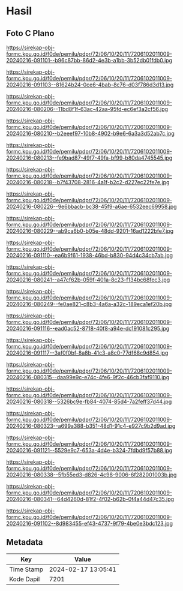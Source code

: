 # Hasil

## Foto C Plano

https://sirekap-obj-formc.kpu.go.id/f0de/pemilu/pdpr/72/06/10/20/11/7206102011009-20240216-091101--b96c87bb-86d2-4e3b-a1bb-3b52db01fdb0.jpg

https://sirekap-obj-formc.kpu.go.id/f0de/pemilu/pdpr/72/06/10/20/11/7206102011009-20240216-091103--81624b24-0ce6-4bab-8c76-d03f786d3d13.jpg

https://sirekap-obj-formc.kpu.go.id/f0de/pemilu/pdpr/72/06/10/20/11/7206102011009-20240216-080206--11bd8f1f-63ac-42aa-95fd-ec6ef3a2cf56.jpg

https://sirekap-obj-formc.kpu.go.id/f0de/pemilu/pdpr/72/06/10/20/11/7206102011009-20240216-080210--b2eeef97-10b8-4902-b9e6-6a3a3d52ab7c.jpg

https://sirekap-obj-formc.kpu.go.id/f0de/pemilu/pdpr/72/06/10/20/11/7206102011009-20240216-080213--fe9bad87-49f7-49fa-bf99-b80da4745545.jpg

https://sirekap-obj-formc.kpu.go.id/f0de/pemilu/pdpr/72/06/10/20/11/7206102011009-20240216-080218--b7f43708-2816-4a1f-b2c2-d227ec22fe7e.jpg

https://sirekap-obj-formc.kpu.go.id/f0de/pemilu/pdpr/72/06/10/20/11/7206102011009-20240216-080226--9e6bbacb-bc38-45f9-a6ae-6532eec69958.jpg

https://sirekap-obj-formc.kpu.go.id/f0de/pemilu/pdpr/72/06/10/20/11/7206102011009-20240216-080229--ab9ca6b0-b05e-48dd-9201-16ad1222bfe7.jpg

https://sirekap-obj-formc.kpu.go.id/f0de/pemilu/pdpr/72/06/10/20/11/7206102011009-20240216-091110--ea6b9f61-1938-46bd-b830-94d4c34cb7ab.jpg

https://sirekap-obj-formc.kpu.go.id/f0de/pemilu/pdpr/72/06/10/20/11/7206102011009-20240216-080241--a47cf62b-059f-401a-8c23-f134bc68fec3.jpg

https://sirekap-obj-formc.kpu.go.id/f0de/pemilu/pdpr/72/06/10/20/11/7206102011009-20240216-080249--fe0ae821-c8b3-4a6a-a32c-189eca1ef20b.jpg

https://sirekap-obj-formc.kpu.go.id/f0de/pemilu/pdpr/72/06/10/20/11/7206102011009-20240216-091116--ead0ac52-8718-40f8-a94e-dc191081c295.jpg

https://sirekap-obj-formc.kpu.go.id/f0de/pemilu/pdpr/72/06/10/20/11/7206102011009-20240216-091117--3af0f0bf-8a8b-41c3-a8c0-77df68c9d854.jpg

https://sirekap-obj-formc.kpu.go.id/f0de/pemilu/pdpr/72/06/10/20/11/7206102011009-20240216-080315--daa99e9c-e74c-4fe6-9f2c-46cb3faf9110.jpg

https://sirekap-obj-formc.kpu.go.id/f0de/pemilu/pdpr/72/06/10/20/11/7206102011009-20240216-080318--5326bc9e-fb84-4074-85d4-7a2feff37d44.jpg

https://sirekap-obj-formc.kpu.go.id/f0de/pemilu/pdpr/72/06/10/20/11/7206102011009-20240216-080323--a699a388-b351-48d1-91c4-e927c9b2d9ad.jpg

https://sirekap-obj-formc.kpu.go.id/f0de/pemilu/pdpr/72/06/10/20/11/7206102011009-20240216-091121--5529e9c7-653a-4d4e-b324-7fdbd9f57b88.jpg

https://sirekap-obj-formc.kpu.go.id/f0de/pemilu/pdpr/72/06/10/20/11/7206102011009-20240216-080338--5fb55ed3-d826-4c98-9006-6f282001003b.jpg

https://sirekap-obj-formc.kpu.go.id/f0de/pemilu/pdpr/72/06/10/20/11/7206102011009-20240216-080341--64d4260d-81f2-4f02-b62b-0f4a44d47c35.jpg

https://sirekap-obj-formc.kpu.go.id/f0de/pemilu/pdpr/72/06/10/20/11/7206102011009-20240216-091102--8d983455-ef43-4737-9f79-4be0e3bdc123.jpg


## Metadata

| Key        | Value               |
| ---------- | ------------------- |
| Time Stamp | 2024-02-17 13:05:41 |
| Kode Dapil | 7201                |



